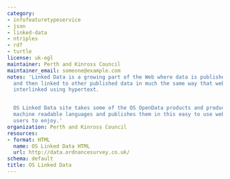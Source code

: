 ```yaml
---
category:
- infofeaturetypeservice
- json
- linked-data
- ntriples
- rdf
- turtle
license: uk-ogl
maintainer: Perth and Kinross Council
maintainer_email: someone@example.com
notes: 'Linked Data is a growing part of the Web where data is published on the Web
  and then linked to other published data in much the same way that web pages are
  interlinked using hypertext.


  OS Linked Data site takes some of the OS OpenData products and produces them in
  machine readable languages and publishes them in this easy to use website for all
  users to enjoy.'
organization: Perth and Kinross Council
resources:
- format: HTML
  name: OS Linked Data HTML
  url: http://data.ordnancesurvey.co.uk/
schema: default
title: OS Linked Data
---
```


